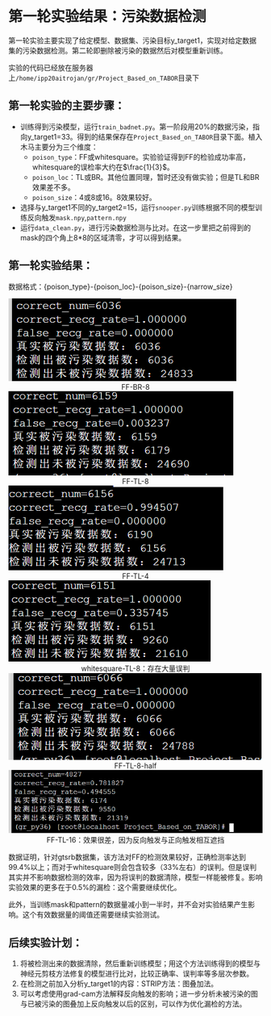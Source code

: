 # 第一轮实验结果：污染数据检测

第一轮实验主要实现了给定模型、数据集、污染目标y_target1，实现对给定数据集的污染数据检测。第二轮即删除被污染的数据然后对模型重新训练。

实验的代码已经放在服务器上`/home/ipp20aitrojan/gr/Project_Based_on_TABOR`目录下

## 第一轮实验的主要步骤：

- 训练得到污染模型，运行`train_badnet.py`。第一阶段用20%的数据污染，指向y_target1=33。得到的结果保存在`Project_Based_on_TABOR`目录下面。植入木马主要分为三个维度：
  - `poison_type`：FF或whitesquare。实验验证得到FF的检验成功率高，whitesquare的误检率大约在$\frac{1}{3}$。
  - `poison_loc`：TL或BR。其他位置同理，暂时还没有做实验；但是TL和BR效果差不多。
  - `poison_size`：4或8或16。8效果较好。
- 选择与y_target1不同的y_target2=15，运行`snooper.py`训练根据不同的模型训练反向触发`mask.npy`,`pattern.npy`
- 运行`data_clean.py`，进行污染数据检测与比对。在这一步里把之前得到的mask的四个角上8*8的区域清零，才可以得到结果。

## 第一轮实验结果：

数据格式：{poison_type}-{poison_loc}-{poison_size}-{narrow_size}

<img src="imgs/FF-BR-8.png">

<center>FF-BR-8</center>

<img src="imgs/FF-TL-8.png">

<center>FF-TL-8</center>

<img src="imgs/FF-TL-4.png">

<center>FF-TL-4</center>

<img src="imgs/whitesquare-TL-8.png">

<center>whitesquare-TL-8：存在大量误判</center>

<img src="imgs/FF-TL-8-half.png">

<center>FF-TL-8-half</center>

<img src="imgs/FF-TL-16.png">

<center>FF-TL-16：效果很差，因为反向触发与正向触发相互遮挡</center>

数据证明，针对gtsrb数据集，该方法对FF的检测效果较好，正确检测率达到99.4%以上；而对于whitesquare则会包含较多（33%左右）的误判。但是误判其实并不影响数据检测的效率，因为将误判的数据清除，模型一样能被修复。影响实验效果的更多在于0.5%的漏检：这个需要继续优化。

此外，当训练mask和pattern的数据量减小到一半时，并不会对实验结果产生影响。这个有效数据量的阈值还需要继续实验测试。

## 后续实验计划：

1. 将被检测出来的数据清除，然后重新训练模型；用这个方法训练得到的模型与神经元剪枝方法修复的模型进行比对，比较正确率、误判率等多层次参数。
2. 在检测之前加入分析y_target1的内容：STRIP方法：图叠加法。
3. 可以考虑使用grad-cam方法解释反向触发的影响；进一步分析未被污染的图与已被污染的图叠加上反向触发以后的区别，可以作为优化漏检的方法。